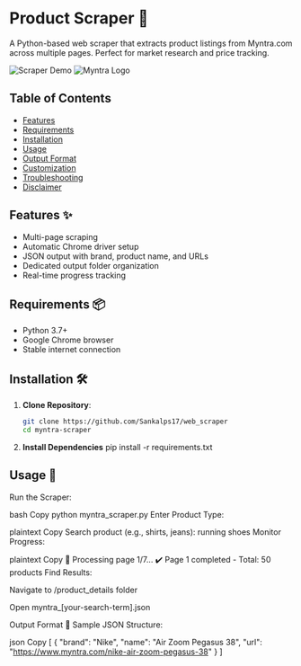 # Product Scraper 🤖

A Python-based web scraper that extracts product listings from Myntra.com across multiple pages. Perfect for market research and price tracking.

![Scraper Demo](https://img.icons8.com/color/96/000000/python--v1.png) ![Myntra Logo](https://img.icons8.com/color/96/000000/myntra.png)

## Table of Contents
- [Features](#features-)
- [Requirements](#requirements-)
- [Installation](#installation-)
- [Usage](#usage-)
- [Output Format](#output-format-)
- [Customization](#customization-)
- [Troubleshooting](#troubleshooting-)
- [Disclaimer](#disclaimer-)

## Features ✨
- Multi-page scraping
- Automatic Chrome driver setup
- JSON output with brand, product name, and URLs
- Dedicated output folder organization
- Real-time progress tracking

## Requirements 📦
- Python 3.7+
- Google Chrome browser
- Stable internet connection

## Installation 🛠️

1. **Clone Repository**:
   ```bash
   git clone https://github.com/Sankalps17/web_scraper
   cd myntra-scraper

2. **Install Dependencies**
   pip install -r requirements.txt

## Usage 🚀

Run the Scraper:

bash
Copy
python myntra_scraper.py
Enter Product Type:

plaintext
Copy
Search product (e.g., shirts, jeans): running shoes
Monitor Progress:

plaintext
Copy
📃 Processing page 1/7...
✔️ Page 1 completed - Total: 50 products
Find Results:

Navigate to /product_details folder

Open myntra_[your-search-term].json

Output Format 📄
Sample JSON Structure:

json
Copy
[
  {
    "brand": "Nike",
    "name": "Air Zoom Pegasus 38",
    "url": "https://www.myntra.com/nike-air-zoom-pegasus-38"
  }
]